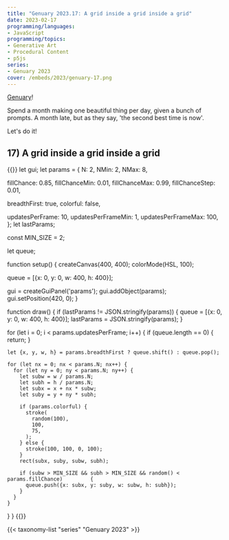 ```yaml
---
title: "Genuary 2023.17: A grid inside a grid inside a grid"
date: 2023-02-17
programming/languages:
- JavaScript
programming/topics:
- Generative Art
- Procedural Content
- p5js
series:
- Genuary 2023
cover: /embeds/2023/genuary-17.png
---
```

[Genuary](https://genuary.art/)! 

Spend a month making one beautiful thing per day, given a bunch of prompts. A month late, but as they say, 'the second best time is now'.  

Let's do it!

## 17) A grid inside a grid inside a grid

<!--more-->

{{<p5js width="600" height="420">}}
let gui;
let params = {
  N: 2,
  NMin: 2,
  NMax: 8,
  
  fillChance: 0.85,
  fillChanceMin: 0.01,
  fillChanceMax: 0.99,
  fillChanceStep: 0.01,
  
  breadthFirst: true,
  colorful: false,
  
  updatesPerFrame: 10,
  updatesPerFrameMin: 1,
  updatesPerFrameMax: 100,
};
let lastParams;

const MIN_SIZE = 2;

let queue;

function setup() {
  createCanvas(400, 400);
  colorMode(HSL, 100);
  
  queue = [{x: 0, y: 0, w: 400, h: 400}];
  
  gui = createGuiPanel('params');
  gui.addObject(params);
  gui.setPosition(420, 0);
}

function draw() {
  if (lastParams != JSON.stringify(params)) {
    queue = [{x: 0, y: 0, w: 400, h: 400}];
    lastParams = JSON.stringify(params);
  }
  
  for (let i = 0; i < params.updatesPerFrame; i++) {
    if (queue.length == 0) {
      return;
    }

    let {x, y, w, h} = params.breadthFirst ? queue.shift() : queue.pop();
    
    for (let nx = 0; nx < params.N; nx++) {
      for (let ny = 0; ny < params.N; ny++) {
        let subw = w / params.N;
        let subh = h / params.N;
        let subx = x + nx * subw;
        let suby = y + ny * subh;

        if (params.colorful) {
          stroke(
            random(100),
            100,
            75,
          );
        } else {
          stroke(100, 100, 0, 100);
        }
        rect(subx, suby, subw, subh);

        if (subw > MIN_SIZE && subh > MIN_SIZE && random() < params.fillChance)         {
          queue.push({x: subx, y: suby, w: subw, h: subh});
        }
      }
    }
  }
}
{{</p5js>}}

{{< taxonomy-list "series" "Genuary 2023" >}}
